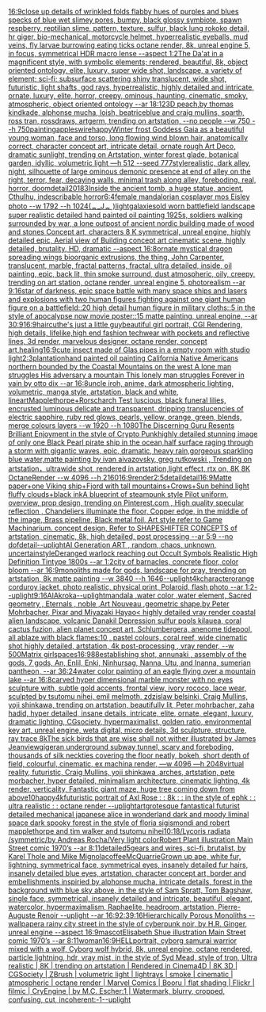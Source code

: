 [16:9](https://www.ebank.nz/aiartgenerator?category=16%3A9)[close up details of wrinkled folds flabby hues of purples and blues specks of blue wet slimey pores, bumpy, black glossy symbiote, spawn respberry, reptilian slime, pattern, texture, sulfur, black lung rokoko detail, hr giger, bio-mechanical, motorcycle helmet, hyperrealistic eyeballs, mud veins, fly larvae burrowing eating ticks octane render, 8k, unreal engine 5, in focus, symmetrical HDR macro lense --aspect 1:2](https://www.ebank.nz/aiartgenerator?category=close%2520up%2520details%2520of%2520wrinkled%2520folds%2520flabby%2520hues%2520of%2520purples%2520and%2520blues%2520specks%2520of%2520blue%2520wet%2520slimey%2520pores%2C%2520bumpy%2C%2520black%2520glossy%2520symbiote%2C%2520spawn%2520respberry%2C%2520reptilian%2520slime%2C%2520pattern%2C%2520texture%2C%2520sulfur%2C%2520black%2520lung%2520rokoko%2520detail%2C%2520hr%2520giger%2C%2520bio-mechanical%2C%2520motorcycle%2520helmet%2C%2520hyperrealistic%2520eyeballs%2C%2520mud%2520veins%2C%2520fly%2520larvae%2520burrowing%2520eating%2520ticks%2520octane%2520render%2C%25208k%2C%2520unreal%2520engine%25205%2C%2520in%2520focus%2C%2520symmetrical%2520HDR%2520macro%2520lense%2520--aspect%25201%3A2)[The Da'at in a magnificent style, with symbolic elements; rendered, beautiful, 8k, object oriented ontology, elite, luxury, super wide shot, landscape, a variety of element;  sci-fi; subsurface scattering shiny translucent, wide shot, futuristic, light shafts, god rays, hyperrealistic, highly detailed and intricate, ornate, luxury, elite, horror, creepy, ominous, haunting, cinematic, smoky, atmospheric, object oriented ontology --ar 18:12](https://www.ebank.nz/aiartgenerator?category=The%2520Da%27at%2520in%2520a%2520magnificent%2520style%2C%2520with%2520symbolic%2520elements%3B%2520rendered%2C%2520beautiful%2C%25208k%2C%2520object%2520oriented%2520ontology%2C%2520elite%2C%2520luxury%2C%2520super%2520wide%2520shot%2C%2520landscape%2C%2520a%2520variety%2520of%2520element%3B%2520%2520sci-fi%3B%2520subsurface%2520scattering%2520shiny%2520translucent%2C%2520wide%2520shot%2C%2520futuristic%2C%2520light%2520shafts%2C%2520god%2520rays%2C%2520hyperrealistic%2C%2520highly%2520detailed%2520and%2520intricate%2C%2520ornate%2C%2520luxury%2C%2520elite%2C%2520horror%2C%2520creepy%2C%2520ominous%2C%2520haunting%2C%2520cinematic%2C%2520smoky%2C%2520atmospheric%2C%2520object%2520oriented%2520ontology%2520--ar%252018%3A12)[3D peach,by thomas kindkade, alphonse mucha, loish, beatriceblue and craig mullins, sparth, ross tran, rossdraws, artgerm, trending on artstation, --no people --w 750 --h 750](https://www.ebank.nz/aiartgenerator?category=3D%2520peach%2Cby%2520thomas%2520kindkade%2C%2520alphonse%2520mucha%2C%2520loish%2C%2520beatriceblue%2520and%2520craig%2520mullins%2C%2520sparth%2C%2520ross%2520tran%2C%2520rossdraws%2C%2520artgerm%2C%2520trending%2520on%2520artstation%2C%2520--no%2520people%2520--w%2520750%2520--h%2520750)[painting](https://www.ebank.nz/aiartgenerator?category=painting)[apples](https://www.ebank.nz/aiartgenerator?category=apples)[wire](https://www.ebank.nz/aiartgenerator?category=wire)[happy](https://www.ebank.nz/aiartgenerator?category=happy)[Winter frost Goddess Gaia as a beautiful young woman, face and torso, long flowing wind blown hair, anatomically correct, character concept art, intricate detail, ornate rough Art Deco, dramatic sunlight, trending on Artstation, winter forest glade, botanical garden, idyllic, volumetric light —h 512 --seed 777](https://www.ebank.nz/aiartgenerator?category=Winter%2520frost%2520Goddess%2520Gaia%2520as%2520a%2520beautiful%2520young%2520woman%2C%2520face%2520and%2520torso%2C%2520long%2520flowing%2520wind%2520blown%2520hair%2C%2520anatomically%2520correct%2C%2520character%2520concept%2520art%2C%2520intricate%2520detail%2C%2520ornate%2520rough%2520Art%2520Deco%2C%2520dramatic%2520sunlight%2C%2520trending%2520on%2520Artstation%2C%2520winter%2520forest%2520glade%2C%2520botanical%2520garden%2C%2520idyllic%2C%2520volumetric%2520light%2520%E2%80%94h%2520512%2520--seed%2520777)[style](https://www.ebank.nz/aiartgenerator?category=style)[realistic, dark alley, night, silhouette of large ominous demonic presence at end of alley on the right, terror, fear, decaying walls, minimal trash along alley, foreboding, real, horror, doom](https://www.ebank.nz/aiartgenerator?category=realistic%2C%2520dark%2520alley%2C%2520night%2C%2520silhouette%2520of%2520large%2520ominous%2520demonic%2520presence%2520at%2520end%2520of%2520alley%2520on%2520the%2520right%2C%2520terror%2C%2520fear%2C%2520decaying%2520walls%2C%2520minimal%2520trash%2520along%2520alley%2C%2520foreboding%2C%2520real%2C%2520horror%2C%2520doom)[detail](https://www.ebank.nz/aiartgenerator?category=detail)[20183](https://www.ebank.nz/aiartgenerator?category=20183)[Inside the ancient tomb, a huge statue, ancient, Cthulhu, indescribable horror](https://www.ebank.nz/aiartgenerator?category=Inside%2520the%2520ancient%2520tomb%2C%2520a%2520huge%2520statue%2C%2520ancient%2C%2520Cthulhu%2C%2520indescribable%2520horror)[6:4](https://www.ebank.nz/aiartgenerator?category=6%3A4)[female mandalorian cosplayer mos Eisley photo --w 1792 --h 1024](https://www.ebank.nz/aiartgenerator?category=female%2520mandalorian%2520cosplayer%2520mos%2520Eisley%2520photo%2520--w%25201792%2520--h%25201024)[(ᇂ_Jᇂ )](https://www.ebank.nz/aiartgenerator?category=%28%E1%87%82_J%E1%87%82%2520%29)[light](https://www.ebank.nz/aiartgenerator?category=light)[galaxies](https://www.ebank.nz/aiartgenerator?category=galaxies)[old worn battlefield landscape super realistic detailed hand painted oil painting 1925s, soldiers walking surrounded by war, a lone outpost of ancient nordic building made of wood and stones Concept art, characters 8 K symmetrical, unreal engine, highly detailed  epic, Aerial view of Building concept art cinematic scene, highly detailed,  brutality, HD, dramatic --aspect 16:8](https://www.ebank.nz/aiartgenerator?category=old%2520worn%2520battlefield%2520landscape%2520super%2520realistic%2520detailed%2520hand%2520painted%2520oil%2520painting%25201925s%2C%2520soldiers%2520walking%2520surrounded%2520by%2520war%2C%2520a%2520lone%2520outpost%2520of%2520ancient%2520nordic%2520building%2520made%2520of%2520wood%2520and%2520stones%2520Concept%2520art%2C%2520characters%25208%2520K%2520symmetrical%2C%2520unreal%2520engine%2C%2520highly%2520detailed%2520%2520epic%2C%2520Aerial%2520view%2520of%2520Building%2520concept%2520art%2520cinematic%2520scene%2C%2520highly%2520detailed%2C%2520%2520brutality%2C%2520HD%2C%2520dramatic%2520--aspect%252016%3A8)[ornate mystical dragon spreading wings bioorganic extrusions, the thing, John Carpenter, translucent, marble, fractal patterns, fractal, ultra detailed, inside, oil painting, epic, back lit, thin smoke surround, dust atmospheric, oily, creepy, trending on art station, octane render, unreal engine 5, photorealism --ar 9:16](https://www.ebank.nz/aiartgenerator?category=ornate%2520mystical%2520dragon%2520spreading%2520wings%2520bioorganic%2520extrusions%2C%2520the%2520thing%2C%2520John%2520Carpenter%2C%2520translucent%2C%2520marble%2C%2520fractal%2520patterns%2C%2520fractal%2C%2520ultra%2520detailed%2C%2520inside%2C%2520oil%2520painting%2C%2520epic%2C%2520back%2520lit%2C%2520thin%2520smoke%2520surround%2C%2520dust%2520atmospheric%2C%2520oily%2C%2520creepy%2C%2520trending%2520on%2520art%2520station%2C%2520octane%2520render%2C%2520unreal%2520engine%25205%2C%2520photorealism%2520--ar%25209%3A16)[star of darkness, epic space battle with many space ships and lasers and explosions with two human figures fighting against one giant human figure on a battlefield::20 high detail human figure in military cloths::5  in the style of apocalypse now movie poster::15 matte painting, unreal engine, --ar 30:9](https://www.ebank.nz/aiartgenerator?category=star%2520of%2520darkness%2C%2520epic%2520space%2520battle%2520with%2520many%2520space%2520ships%2520and%2520lasers%2520and%2520explosions%2520with%2520two%2520human%2520figures%2520fighting%2520against%2520one%2520giant%2520human%2520figure%2520on%2520a%2520battlefield%3A%3A20%2520high%2520detail%2520human%2520figure%2520in%2520military%2520cloths%3A%3A5%2520%2520in%2520the%2520style%2520of%2520apocalypse%2520now%2520movie%2520poster%3A%3A15%2520matte%2520painting%2C%2520unreal%2520engine%2C%2520--ar%252030%3A9)[16:9](https://www.ebank.nz/aiartgenerator?category=16%3A9)[haircut](https://www.ebank.nz/aiartgenerator?category=haircut)[he's just a little guy](https://www.ebank.nz/aiartgenerator?category=he%27s%2520just%2520a%2520little%2520guy)[beautiful girl portrait, CGI Rendering, high details, lifelike,](https://www.ebank.nz/aiartgenerator?category=beautiful%2520girl%2520portrait%2C%2520CGI%2520Rendering%2C%2520high%2520details%2C%2520lifelike%2C)[high end fashion techwear with pockets and reflective lines, 3d render, marvelous designer, octane render, concept art,](https://www.ebank.nz/aiartgenerator?category=high%2520end%2520fashion%2520techwear%2520with%2520pockets%2520and%2520reflective%2520lines%2C%25203d%2520render%2C%2520marvelous%2520designer%2C%2520octane%2520render%2C%2520concept%2520art%2C)[healing](https://www.ebank.nz/aiartgenerator?category=healing)[16:9](https://www.ebank.nz/aiartgenerator?category=16%3A9)[cute insect made of Glas pipes in a empty room with studio light](https://www.ebank.nz/aiartgenerator?category=cute%2520insect%2520made%2520of%2520Glas%2520pipes%2520in%2520a%2520empty%2520room%2520with%2520studio%2520light)[2:3](https://www.ebank.nz/aiartgenerator?category=2%3A3)[plantation](https://www.ebank.nz/aiartgenerator?category=plantation)[hand painted oil painting California Native Americans northern bounded by the Coastal Mountains on the west A lone man struggles His adversary a mountain This lonely man struggles Forever in vain by otto dix --ar 16:8](https://www.ebank.nz/aiartgenerator?category=hand%2520painted%2520oil%2520painting%2520California%2520Native%2520Americans%2520northern%2520bounded%2520by%2520the%2520Coastal%2520Mountains%2520on%2520the%2520west%2520A%2520lone%2520man%2520struggles%2520His%2520adversary%2520a%2520mountain%2520This%2520lonely%2520man%2520struggles%2520Forever%2520in%2520vain%2520by%2520otto%2520dix%2520--ar%252016%3A8)[uncle iroh, anime, dark atmospheric lighting, volumetric, manga style, artstation, black and white, lineart](https://www.ebank.nz/aiartgenerator?category=uncle%2520iroh%2C%2520anime%2C%2520dark%2520atmospheric%2520lighting%2C%2520volumetric%2C%2520manga%2520style%2C%2520artstation%2C%2520black%2520and%2520white%2C%2520lineart)[Mapplethorpe+Rorscharch Test luscious, black funeral lilies, encrusted luminous delicate and transparent, dripping translucencies of electric sapphire, ruby red glows, pearls, yellow, orange, green, blends, merge colours layers --w 1920 --h 1080](https://www.ebank.nz/aiartgenerator?category=Mapplethorpe%2BRorscharch%2520Test%2520luscious%2C%2520black%2520funeral%2520lilies%2C%2520encrusted%2520luminous%2520delicate%2520and%2520transparent%2C%2520dripping%2520translucencies%2520of%2520electric%2520sapphire%2C%2520ruby%2520red%2520glows%2C%2520pearls%2C%2520yellow%2C%2520orange%2C%2520green%2C%2520blends%2C%2520merge%2520colours%2520layers%2520--w%25201920%2520--h%25201080)[The Discerning Guru Resents Brilliant Enjoyment in the style of Crypto Punk](https://www.ebank.nz/aiartgenerator?category=The%2520Discerning%2520Guru%2520Resents%2520Brilliant%2520Enjoyment%2520in%2520the%2520style%2520of%2520Crypto%2520Punk)[highly detailed stunning image of only one Black Pearl pirate ship in the ocean,half surface raging through a storm with gigantic waves, epic, dramatic, heavy rain,gorgeous sparkling blue water,matte painting by ivan aivazovsky, greg rutkowski , Trending on artstation，ultrawide shot, rendered in artstation,light effect, rtx on, 8K 8K OctaneRender --w 4096 --h 2160](https://www.ebank.nz/aiartgenerator?category=highly%2520detailed%2520stunning%2520image%2520of%2520only%2520one%2520Black%2520Pearl%2520pirate%2520ship%2520in%2520the%2520ocean%2Chalf%2520surface%2520raging%2520through%2520a%2520storm%2520with%2520gigantic%2520waves%2C%2520epic%2C%2520dramatic%2C%2520heavy%2520rain%2Cgorgeous%2520sparkling%2520blue%2520water%2Cmatte%2520painting%2520by%2520ivan%2520aivazovsky%2C%2520greg%2520rutkowski%2520%2C%2520Trending%2520on%2520artstation%EF%BC%8Cultrawide%2520shot%2C%2520rendered%2520in%2520artstation%2Clight%2520effect%2C%2520rtx%2520on%2C%25208K%25208K%2520OctaneRender%2520--w%25204096%2520--h%25202160)[16:9](https://www.ebank.nz/aiartgenerator?category=16%3A9)[render](https://www.ebank.nz/aiartgenerator?category=render)[2:5](https://www.ebank.nz/aiartgenerator?category=2%3A5)[detail](https://www.ebank.nz/aiartgenerator?category=detail)[detail](https://www.ebank.nz/aiartgenerator?category=detail)[16:9](https://www.ebank.nz/aiartgenerator?category=16%3A9)[Matte paper+one Viking ship+Fjord with tall mountains+Crows+Sun behind light fluffy clouds+black ink](https://www.ebank.nz/aiartgenerator?category=Matte%2520paper%2Bone%2520Viking%2520ship%2BFjord%2520with%2520tall%2520mountains%2BCrows%2BSun%2520behind%2520light%2520fluffy%2520clouds%2Bblack%2520ink)[A blueprint of steampunk style Pilot uniform,  overview, prop design,  trending on Pinterest.com  , High quality specular reflection ,  Chandeliers illuminate the floor, Copper  edge, in the middle of the image, Brass pipeline,  Black metal foil,  Art style refer to Game Machinarium.  concept design, Refer to SHAPESHIFTER CONCEPTS  of artstation, cinematic,  8k, high detailed,  post processing    --ar 5:9   --no dof](https://www.ebank.nz/aiartgenerator?category=A%2520blueprint%2520of%2520steampunk%2520style%2520Pilot%2520uniform%2C%2520%2520overview%2C%2520prop%2520design%2C%2520%2520trending%2520on%2520Pinterest.com%2520%2520%2C%2520High%2520quality%2520specular%2520reflection%2520%2C%2520%2520Chandeliers%2520illuminate%2520the%2520floor%2C%2520Copper%2520%2520edge%2C%2520in%2520the%2520middle%2520of%2520the%2520image%2C%2520Brass%2520pipeline%2C%2520%2520Black%2520metal%2520foil%2C%2520%2520Art%2520style%2520refer%2520to%2520Game%2520Machinarium.%2520%2520concept%2520design%2C%2520Refer%2520to%2520SHAPESHIFTER%2520CONCEPTS%2520%2520of%2520artstation%2C%2520cinematic%2C%2520%25208k%2C%2520high%2520detailed%2C%2520%2520post%2520processing%2520%2520%2520%2520--ar%25205%3A9%2520%2520%2520--no%2520dof)[detail](https://www.ebank.nz/aiartgenerator?category=detail)[--uplight](https://www.ebank.nz/aiartgenerator?category=--uplight)[AI Generation ART , random, chaos, unknown, uncertain](https://www.ebank.nz/aiartgenerator?category=AI%2520Generation%2520ART%2520%2C%2520random%2C%2520chaos%2C%2520unknown%2C%2520uncertain)[style](https://www.ebank.nz/aiartgenerator?category=style)[Deranged warlock reaching out Occult Symbols Realistic High Definition Tintype 1800s --ar 1:2](https://www.ebank.nz/aiartgenerator?category=Deranged%2520warlock%2520reaching%2520out%2520Occult%2520Symbols%2520Realistic%2520High%2520Definition%2520Tintype%25201800s%2520--ar%25201%3A2)[city of barnacles, concrete floor, color bloom --ar 16:9](https://www.ebank.nz/aiartgenerator?category=city%2520of%2520barnacles%2C%2520concrete%2520floor%2C%2520color%2520bloom%2520--ar%252016%3A9)[monoliths made for gods, landscape for pray, trending on artstation, 8k matte painting --w 3840 --h 1646](https://www.ebank.nz/aiartgenerator?category=monoliths%2520made%2520for%2520gods%2C%2520landscape%2520for%2520pray%2C%2520trending%2520on%2520artstation%2C%25208k%2520matte%2520painting%2520--w%25203840%2520--h%25201646)[--uplight](https://www.ebank.nz/aiartgenerator?category=--uplight)[4k](https://www.ebank.nz/aiartgenerator?category=4k)[character](https://www.ebank.nz/aiartgenerator?category=character)[orange corduroy jacket, photo realistic, physical print, Polaroid, flash photo --ar 1:2](https://www.ebank.nz/aiartgenerator?category=orange%2520corduroy%2520jacket%2C%2520photo%2520realistic%2C%2520physical%2520print%2C%2520Polaroid%2C%2520flash%2520photo%2520--ar%25201%3A2)[--uplight](https://www.ebank.nz/aiartgenerator?category=--uplight)[9:16](https://www.ebank.nz/aiartgenerator?category=9%3A16)[AlAkroka](https://www.ebank.nz/aiartgenerator?category=AlAkroka)[--uplight](https://www.ebank.nz/aiartgenerator?category=--uplight)[mandala ,water color ,water element, Sacred geometry , Eternals , noble ,Art Nouveau ,geometric shape,by Peter Mohrbacher, Pixar and Miyazaki Hayao](https://www.ebank.nz/aiartgenerator?category=mandala%2520%2Cwater%2520color%2520%2Cwater%2520element%2C%2520Sacred%2520geometry%2520%2C%2520Eternals%2520%2C%2520noble%2520%2CArt%2520Nouveau%2520%2Cgeometric%2520shape%2Cby%2520Peter%2520Mohrbacher%2C%2520Pixar%2520and%2520Miyazaki%2520Hayao)[< highly detailed vray render coastal alien landscape, volcanic Danakil Depression sulfur pools kilauea, coral cactus fuzion, alien planet concept art, Schlumbergera, anenome tidepool, all ablaze with black flames:10 , pastel colours, coral reef, wide cinematic shot highly detailed, artstation, 4k post-processing , vray render, --w 500](https://www.ebank.nz/aiartgenerator?category=%3C%2520highly%2520detailed%2520vray%2520render%2520coastal%2520alien%2520landscape%2C%2520volcanic%2520Danakil%2520Depression%2520sulfur%2520pools%2520kilauea%2C%2520coral%2520cactus%2520fuzion%2C%2520alien%2520planet%2520concept%2520art%2C%2520Schlumbergera%2C%2520anenome%2520tidepool%2C%2520all%2520ablaze%2520with%2520black%2520flames%3A10%2520%2C%2520pastel%2520colours%2C%2520coral%2520reef%2C%2520wide%2520cinematic%2520shot%2520highly%2520detailed%2C%2520artstation%2C%25204k%2520post-processing%2520%2C%2520vray%2520render%2C%2520--w%2520500)[Matrix girl](https://www.ebank.nz/aiartgenerator?category=Matrix%2520girl)[spaces](https://www.ebank.nz/aiartgenerator?category=spaces)[16:9](https://www.ebank.nz/aiartgenerator?category=16%3A9)[88](https://www.ebank.nz/aiartgenerator?category=88)[establishing shot, annunaki ,  assembly of the gods, 7 gods, An, Enlil, Enki, Ninhursag, Nanna, Utu, and Inanna, sumerian pantheon, --ar 36:24](https://www.ebank.nz/aiartgenerator?category=establishing%2520shot%2C%2520annunaki%2520%2C%2520%2520assembly%2520of%2520the%2520gods%2C%25207%2520gods%2C%2520An%2C%2520Enlil%2C%2520Enki%2C%2520Ninhursag%2C%2520Nanna%2C%2520Utu%2C%2520and%2520Inanna%2C%2520sumerian%2520pantheon%2C%2520--ar%252036%3A24)[water color painting of an eagle flying over a mountain lake --ar 16:8](https://www.ebank.nz/aiartgenerator?category=water%2520color%2520painting%2520of%2520an%2520eagle%2520flying%2520over%2520a%2520mountain%2520lake%2520--ar%252016%3A8)[carved hyper dimensional  marble monster with no eyes sculpture with, subtle gold accents, frontal view, ivory rococo, lace wear, sculpted by tsutomu nihei, emil melmoth, zdzislaw belsinki, Craig Mullins, yoji shinkawa, trending on artstation, beautifully lit, Peter mohrbacher, zaha hadid, hyper detailed, insane details, intricate, elite, ornate, elegant, luxury, dramatic lighting, CGsociety, hypermaximalist, golden ratio, environmental key art, unreal engine, weta digital, micro details, 3d sculpture, structure, ray trace 8k](https://www.ebank.nz/aiartgenerator?category=carved%2520hyper%2520dimensional%2520%2520marble%2520monster%2520with%2520no%2520eyes%2520sculpture%2520with%2C%2520subtle%2520gold%2520accents%2C%2520frontal%2520view%2C%2520ivory%2520rococo%2C%2520lace%2520wear%2C%2520sculpted%2520by%2520tsutomu%2520nihei%2C%2520emil%2520melmoth%2C%2520zdzislaw%2520belsinki%2C%2520Craig%2520Mullins%2C%2520yoji%2520shinkawa%2C%2520trending%2520on%2520artstation%2C%2520beautifully%2520lit%2C%2520Peter%2520mohrbacher%2C%2520zaha%2520hadid%2C%2520hyper%2520detailed%2C%2520insane%2520details%2C%2520intricate%2C%2520elite%2C%2520ornate%2C%2520elegant%2C%2520luxury%2C%2520dramatic%2520lighting%2C%2520CGsociety%2C%2520hypermaximalist%2C%2520golden%2520ratio%2C%2520environmental%2520key%2520art%2C%2520unreal%2520engine%2C%2520weta%2520digital%2C%2520micro%2520details%2C%25203d%2520sculpture%2C%2520structure%2C%2520ray%2520trace%25208k)[The sick birds that are wise shall not wither illustrated by James Jean](https://www.ebank.nz/aiartgenerator?category=The%2520sick%2520birds%2520that%2520are%2520wise%2520shall%2520not%2520wither%2520illustrated%2520by%2520James%2520Jean)[view](https://www.ebank.nz/aiartgenerator?category=view)[giger](https://www.ebank.nz/aiartgenerator?category=giger)[an underground subway tunnel, scary and foreboding, thousands of silk neckties covering the floor neatly, bokeh, short depth of field, colourful, cinematic, ex machina render, —w 4096 —h 2048](https://www.ebank.nz/aiartgenerator?category=an%2520underground%2520subway%2520tunnel%2C%2520scary%2520and%2520foreboding%2C%2520thousands%2520of%2520silk%2520neckties%2520covering%2520the%2520floor%2520neatly%2C%2520bokeh%2C%2520short%2520depth%2520of%2520field%2C%2520colourful%2C%2520cinematic%2C%2520ex%2520machina%2520render%2C%2520%E2%80%94w%25204096%2520%E2%80%94h%25202048)[virtual reality, futuristic, Craig Mullins, yoji shinkawa ,arches, artstation, pete morbacher, hyper detailed, minimalism architecture, cinematic lighting, 4k render, verticality, Fantastic giant maze, huge tree coming down from above](https://www.ebank.nz/aiartgenerator?category=virtual%2520reality%2C%2520futuristic%2C%2520Craig%2520Mullins%2C%2520yoji%2520shinkawa%2520%2Carches%2C%2520artstation%2C%2520pete%2520morbacher%2C%2520hyper%2520detailed%2C%2520minimalism%2520architecture%2C%2520cinematic%2520lighting%2C%25204k%2520render%2C%2520verticality%2C%2520Fantastic%2520giant%2520maze%2C%2520huge%2520tree%2520coming%2520down%2520from%2520above)[10](https://www.ebank.nz/aiartgenerator?category=10)[happy](https://www.ebank.nz/aiartgenerator?category=happy)[4k](https://www.ebank.nz/aiartgenerator?category=4k)[futuristic portrait of Axl Rose : : 8k : : in the style of ephk : : ultra realistic : : octane render --uplight](https://www.ebank.nz/aiartgenerator?category=futuristic%2520portrait%2520of%2520Axl%2520Rose%2520%3A%2520%3A%25208k%2520%3A%2520%3A%2520in%2520the%2520style%2520of%2520ephk%2520%3A%2520%3A%2520ultra%2520realistic%2520%3A%2520%3A%2520octane%2520render%2520--uplight)[art](https://www.ebank.nz/aiartgenerator?category=art)[grotesque fantastical futurist detailed mechanical japanese alice in wonderland dark and moody liminal space dark spooky forest in the style of floria sigismondi and robert mapplethorpe and tim walker and tsutomu nihei](https://www.ebank.nz/aiartgenerator?category=grotesque%2520fantastical%2520futurist%2520detailed%2520mechanical%2520japanese%2520alice%2520in%2520wonderland%2520dark%2520and%2520moody%2520liminal%2520space%2520dark%2520spooky%2520forest%2520in%2520the%2520style%2520of%2520floria%2520sigismondi%2520and%2520robert%2520mapplethorpe%2520and%2520tim%2520walker%2520and%2520tsutomu%2520nihei)[10:18](https://www.ebank.nz/aiartgenerator?category=10%3A18)[/Lycoris radiata /symmetric/by Andreas Rocha/Very light color](https://www.ebank.nz/aiartgenerator?category=/Lycoris%2520radiata%2520/symmetric/by%2520Andreas%2520Rocha/Very%2520light%2520color)[Robert Plant illustration Main Street comic 1970’s --ar 8:11](https://www.ebank.nz/aiartgenerator?category=Robert%2520Plant%2520illustration%2520Main%2520Street%2520comic%25201970%E2%80%99s%2520--ar%25208%3A11)[detailed](https://www.ebank.nz/aiartgenerator?category=detailed)[5](https://www.ebank.nz/aiartgenerator?category=5)[gears and wires, sci-fi, brutalist, by Karel Thole and Mike Mignola](https://www.ebank.nz/aiartgenerator?category=gears%2520and%2520wires%2C%2520sci-fi%2C%2520brutalist%2C%2520by%2520Karel%2520Thole%2520and%2520Mike%2520Mignola)[coffee](https://www.ebank.nz/aiartgenerator?category=coffee)[McQuarrie](https://www.ebank.nz/aiartgenerator?category=McQuarrie)[Grown up ape, white fur, lightning, symmetrical face, symmetrical eyes, insanely detailed fur hairs, insanely detailed blue eyes, artstation, character concept art, border and embellishments inspiried by alphonse mucha, intricate details, forest in the background with blue sky above, in the style of Sam Spratt, Tom Bagshaw, single face, symmetrical, insanely detailed and intricate, beautiful, elegant, watercolor, hypermaximalism, Raphaelite, headroom, artstation, Pierre-Auguste Renoir --uplight --ar 16:9](https://www.ebank.nz/aiartgenerator?category=Grown%2520up%2520ape%2C%2520white%2520fur%2C%2520lightning%2C%2520symmetrical%2520face%2C%2520symmetrical%2520eyes%2C%2520insanely%2520detailed%2520fur%2520hairs%2C%2520insanely%2520detailed%2520blue%2520eyes%2C%2520artstation%2C%2520character%2520concept%2520art%2C%2520border%2520and%2520embellishments%2520inspiried%2520by%2520alphonse%2520mucha%2C%2520intricate%2520details%2C%2520forest%2520in%2520the%2520background%2520with%2520blue%2520sky%2520above%2C%2520in%2520the%2520style%2520of%2520Sam%2520Spratt%2C%2520Tom%2520Bagshaw%2C%2520single%2520face%2C%2520symmetrical%2C%2520insanely%2520detailed%2520and%2520intricate%2C%2520beautiful%2C%2520elegant%2C%2520watercolor%2C%2520hypermaximalism%2C%2520Raphaelite%2C%2520headroom%2C%2520artstation%2C%2520Pierre-Auguste%2520Renoir%2520--uplight%2520--ar%252016%3A9)[2:3](https://www.ebank.nz/aiartgenerator?category=2%3A3)[9:16](https://www.ebank.nz/aiartgenerator?category=9%3A16)[Hierarchically Porous Monoliths --wallpaper](https://www.ebank.nz/aiartgenerator?category=Hierarchically%2520Porous%2520Monoliths%2520--wallpaper)[a rainy city street in the style of cyberpunk noir, by H.R. Ginger, unreal engine --aspect 16:9](https://www.ebank.nz/aiartgenerator?category=a%2520rainy%2520city%2520street%2520in%2520the%2520style%2520of%2520cyberpunk%2520noir%2C%2520by%2520H.R.%2520Ginger%2C%2520unreal%2520engine%2520--aspect%252016%3A9)[mascot](https://www.ebank.nz/aiartgenerator?category=mascot)[Elisabeth Shue illustration Main Street comic 1970’s --ar 8:11](https://www.ebank.nz/aiartgenerator?category=Elisabeth%2520Shue%2520illustration%2520Main%2520Street%2520comic%25201970%E2%80%99s%2520--ar%25208%3A11)[woman](https://www.ebank.nz/aiartgenerator?category=woman)[16:9](https://www.ebank.nz/aiartgenerator?category=16%3A9)[HELL](https://www.ebank.nz/aiartgenerator?category=HELL)[portrait, cyborg samurai warrior mixed with a wolf, Cyborg wolf hybrid, 8k, unreal engine, octane rendered, particle lightning, hdr, vray mist, in the style of Syd Mead, style of tron, Ultra realistic | 8K | trending on artstation | Rendered in Cinema4D | 8K 3D | CGSociety | ZBrush | volumetric light | lightrays | smoke | cinematic | atmospheric | octane render | Marvel Comics | Booru | flat shading | Flickr | filmic | CryEngine | by M.C. Escher:1 | Watermark, blurry, cropped, confusing, cut, incoherent:-1](https://www.ebank.nz/aiartgenerator?category=portrait%2C%2520cyborg%2520samurai%2520warrior%2520mixed%2520with%2520a%2520wolf%2C%2520Cyborg%2520wolf%2520hybrid%2C%25208k%2C%2520unreal%2520engine%2C%2520octane%2520rendered%2C%2520particle%2520lightning%2C%2520hdr%2C%2520vray%2520mist%2C%2520in%2520the%2520style%2520of%2520Syd%2520Mead%2C%2520style%2520of%2520tron%2C%2520Ultra%2520realistic%2520%7C%25208K%2520%7C%2520trending%2520on%2520artstation%2520%7C%2520Rendered%2520in%2520Cinema4D%2520%7C%25208K%25203D%2520%7C%2520CGSociety%2520%7C%2520ZBrush%2520%7C%2520volumetric%2520light%2520%7C%2520lightrays%2520%7C%2520smoke%2520%7C%2520cinematic%2520%7C%2520atmospheric%2520%7C%2520octane%2520render%2520%7C%2520Marvel%2520Comics%2520%7C%2520Booru%2520%7C%2520flat%2520shading%2520%7C%2520Flickr%2520%7C%2520filmic%2520%7C%2520CryEngine%2520%7C%2520by%2520M.C.%2520Escher%3A1%2520%7C%2520Watermark%2C%2520blurry%2C%2520cropped%2C%2520confusing%2C%2520cut%2C%2520incoherent%3A-1)[--uplight](https://www.ebank.nz/aiartgenerator?category=--uplight)